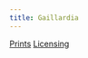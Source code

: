 ```yaml
---
title: Gaillardia
---
```

[Prints](https://pixels.com/featured/gaillardia-brady-lane.html)
[Licensing](https://licensing.pixels.com/featured/gaillardia-brady-lane.html)